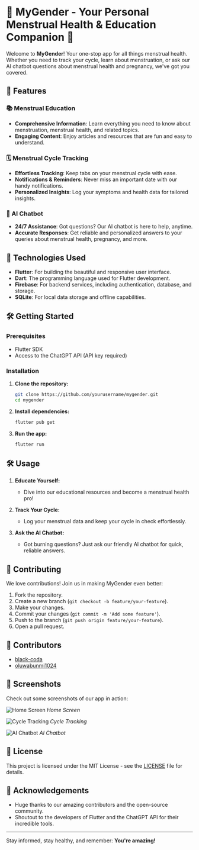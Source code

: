# 🌸 MyGender - Your Personal Menstrual Health & Education Companion 🌸

Welcome to **MyGender**! Your one-stop app for all things menstrual health. Whether you need to track your cycle, learn about menstruation, or ask our AI chatbot questions about menstrual health and pregnancy, we've got you covered. 

## 🎉 Features

### 📚 Menstrual Education
- **Comprehensive Information**: Learn everything you need to know about menstruation, menstrual health, and related topics.
- **Engaging Content**: Enjoy articles and resources that are fun and easy to understand.

### 🗓️ Menstrual Cycle Tracking
- **Effortless Tracking**: Keep tabs on your menstrual cycle with ease.
- **Notifications & Reminders**: Never miss an important date with our handy notifications.
- **Personalized Insights**: Log your symptoms and health data for tailored insights.

### 🤖 AI Chatbot
- **24/7 Assistance**: Got questions? Our AI chatbot is here to help, anytime.
- **Accurate Responses**: Get reliable and personalized answers to your queries about menstrual health, pregnancy, and more.

## 🚀 Technologies Used

- **Flutter**: For building the beautiful and responsive user interface.
- **Dart**: The programming language used for Flutter development.
- **Firebase**: For backend services, including authentication, database, and storage.
- **SQLite**: For local data storage and offline capabilities.

## 🛠 Getting Started

### Prerequisites
- Flutter SDK
- Access to the ChatGPT API (API key required)

### Installation

1. **Clone the repository:**
    ```bash
    git clone https://github.com/yourusername/mygender.git
    cd mygender
    ```

2. **Install dependencies:**
    ```bash
    flutter pub get
    ```

3. **Run the app:**
    ```bash
    flutter run
    ```

## 🛠 Usage

1. **Educate Yourself:**
   - Dive into our educational resources and become a menstrual health pro!

2. **Track Your Cycle:**
   - Log your menstrual data and keep your cycle in check effortlessly.

3. **Ask the AI Chatbot:**
   - Got burning questions? Just ask our friendly AI chatbot for quick, reliable answers.

## 🤗 Contributing

We love contributions! Join us in making MyGender even better:

1. Fork the repository.
2. Create a new branch (`git checkout -b feature/your-feature`).
3. Make your changes.
4. Commit your changes (`git commit -m 'Add some feature'`).
5. Push to the branch (`git push origin feature/your-feature`).
6. Open a pull request.

## 🌟 Contributors

- [black-coda](https://github.com/black-coda/)
- [oluwabunmi1024](https://github.com/oluwabunmi1024/)

## 📸 Screenshots

Check out some screenshots of our app in action:

![Home Screen](path/to/home_screen.png)
*Home Screen*

![Cycle Tracking](path/to/cycle_tracking.png)
*Cycle Tracking*

![AI Chatbot](path/to/ai_chatbot.png)
*AI Chatbot*

## 📝 License

This project is licensed under the MIT License - see the [LICENSE](LICENSE) file for details.

## 🙌 Acknowledgements

- Huge thanks to our amazing contributors and the open-source community.
- Shoutout to the developers of Flutter and the ChatGPT API for their incredible tools.

---

Stay informed, stay healthy, and remember: **You're amazing!**
